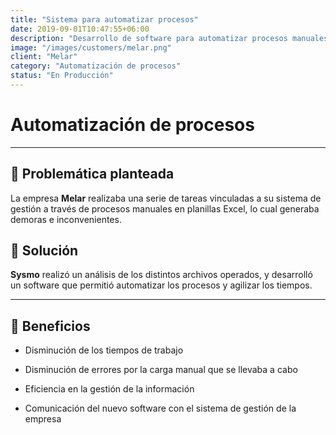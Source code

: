 ```yaml
---
title: "Sistema para automatizar procesos"
date: 2019-09-01T10:47:55+06:00
description: "Desarrollo de software para automatizar procesos manuales"
image: "/images/customers/melar.png"
client: "Melar"
category: "Automatización de procesos"
status: "En Producción"
---
```

# Automatización de procesos

---

## 🎯 Problemática planteada

La empresa **Melar** realizaba una serie de tareas vinculadas a su sistema de gestión a través de procesos manuales en planillas Excel, lo cual generaba demoras e inconvenientes.

## 🎯 Solución

**Sysmo** realizó un análisis de los distintos archivos operados, y desarrolló un software que permitió automatizar los procesos y agilizar los tiempos.

---

## 🧩 Beneficios

- Disminución de los tiempos de trabajo

- Disminución de errores por la carga manual que se llevaba a cabo

- Eficiencia en la gestión de la información

- Comunicación del nuevo software con el sistema de gestión de la empresa
